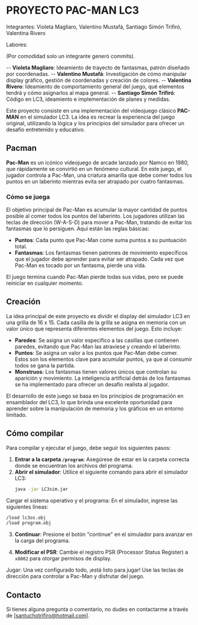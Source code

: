 # PROYECTO PAC-MAN LC3

Integrantes: Violeta Magliaro, Valentino Mustafá, Santiago Simón Trifiró, Valentina Rivero

Labores:

(Por comodidad solo un integrante generó commits).

-- **Violeta Magliaro**: Ideamiento de trayecto de fantasmas, patrón diseñado por coordenadas.
-- **Valentino Mustafá**: Investigación de cómo manipular display gráfico, gestión de coordenadas y creación de colores.
-- **Valentina Rivero**: Ideamiento de comportamiento general del juego, qué elementos tendrá y cómo asignarlos al mapa general.
-- **Santiago Simón Trifiró**: Código en LC3, ideamiento e implementación de planes y medidas.

Este proyecto consiste en una implementación del videojuego clásico **PAC-MAN** en el simulador LC3. La idea es recrear la experiencia del juego original, utilizando la lógica y los principios del simulador para ofrecer un desafío entretenido y educativo.

## Pacman

**Pac-Man** es un icónico videojuego de arcade lanzado por Namco en 1980, que rápidamente se convirtió en un fenómeno cultural. En este juego, el jugador controla a Pac-Man, una criatura amarilla que debe comer todos los puntos en un laberinto mientras evita ser atrapado por cuatro fantasmas.

### Cómo se juega

El objetivo principal de Pac-Man es acumular la mayor cantidad de puntos posible al comer todos los puntos del laberinto. Los jugadores utilizan las teclas de dirección (W-A-S-D) para mover a Pac-Man, tratando de evitar los fantasmas que lo persiguen. Aquí están las reglas básicas:

- **Puntos**: Cada punto que Pac-Man come suma puntos a su puntuación total. 
- **Fantasmas**: Los fantasmas tienen patrones de movimiento específicos que el jugador debe aprender para evitar ser atrapado. Cada vez que Pac-Man es tocado por un fantasma, pierde una vida.

El juego termina cuando Pac-Man pierde todas sus vidas, pero se puede reiniciar en cualquier momento.

## Creación

La idea principal de este proyecto es dividir el display del simulador LC3 en una grilla de 16 x 15. Cada casilla de la grilla se asigna en memoria con un valor único que representa diferentes elementos del juego. Esto incluye:

- **Paredes**: Se asigna un valor específico a las casillas que contienen paredes, evitando que Pac-Man las atraviese y creando el laberinto.
- **Puntos**: Se asigna un valor a los puntos que Pac-Man debe comer. Estos son los elementos clave para acumular puntos, ya que al consumir todos se gana la partida.
- **Monstruos**: Los fantasmas tienen valores únicos que controlan su aparición y movimiento. La inteligencia artificial detrás de los fantasmas se ha implementado para ofrecer un desafío realista al jugador.

El desarrollo de este juego se basa en los principios de programación en ensamblador del LC3, lo que brinda una excelente oportunidad para aprender sobre la manipulación de memoria y los gráficos en un entorno limitado.

## Cómo compilar

Para compilar y ejecutar el juego, debe seguir los siguientes pasos:

1. **Entrar a la carpeta `/program`**: Asegúrese de estar en la carpeta correcta donde se encuentran los archivos del programa.
2. **Abrir el simulador**: Utilice el siguiente comando para abrir el simulador LC3:
   ```bash
   java -jar LC3sim.jar
Cargar el sistema operativo y el programa: En el simulador, ingrese las siguientes líneas:

  ```bash
  /load lc3os.obj
  /load program.obj
  ```

3. **Continuar**: Presione el botón "continue" en el simulador para avanzar en la carga del programa.

4. **Modificar el PSR**: Cambie el registro PSR (Processor Status Register) a `x8002` para otorgar permisos de display.

Jugar: Una vez configurado todo, ¡está listo para jugar! Use las teclas de dirección para controlar a Pac-Man y disfrutar del juego.

## Contacto

Si tienes alguna pregunta o comentario, no dudes en contactarme a través de [santuchotrifiro@hotmail.com].
